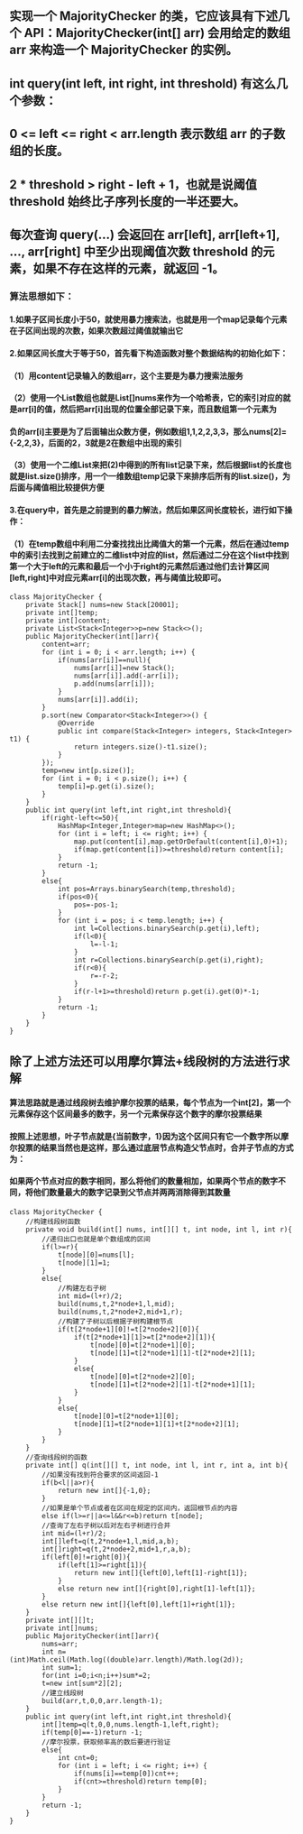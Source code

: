 ## 实现一个 MajorityChecker 的类，它应该具有下述几个 API：MajorityChecker(int[] arr) 会用给定的数组 arr 来构造一个 MajorityChecker 的实例。
## int query(int left, int right, int threshold) 有这么几个参数：
## 0 <= left <= right < arr.length 表示数组 arr 的子数组的长度。
## 2 * threshold > right - left + 1，也就是说阈值 threshold 始终比子序列长度的一半还要大。
## 每次查询 query(...) 会返回在 arr[left], arr[left+1], ..., arr[right] 中至少出现阈值次数 threshold 的元素，如果不存在这样的元素，就返回 -1。
### 算法思想如下：
#### 1.如果子区间长度小于50，就使用暴力搜索法，也就是用一个map记录每个元素在子区间出现的次数，如果次数超过阈值就输出它
#### 2.如果区间长度大于等于50，首先看下构造函数对整个数据结构的初始化如下：
#### （1）用content记录输入的数组arr，这个主要是为暴力搜索法服务
#### （2）使用一个List数组也就是List[]nums来作为一个哈希表，它的索引对应的就是arr[i]的值，然后把arr[i]出现的位置全部记录下来，而且数组第一个元素为
####      负的arr[i]主要是为了后面输出众数方便，例如数组1,1,2,2,3,3，那么nums[2]={-2,2,3}，后面的2，3就是2在数组中出现的索引
#### （3）使用一个二维List来把(2)中得到的所有list记录下来，然后根据list的长度也就是list.size()排序，用一个一维数组temp记录下来排序后所有的list.size()，为后面与阈值相比较提供方便
#### 3.在query中，首先是之前提到的暴力解法，然后如果区间长度较长，进行如下操作：
#### （1）在temp数组中利用二分查找找出比阈值大的第一个元素，然后在通过temp中的索引去找到之前建立的二维list中对应的list，然后通过二分在这个list中找到第一个大于left的元素和最后一个小于right的元素然后通过他们去计算区间[left,right]中对应元素arr[i]的出现次数，再与阈值比较即可。

```
class MajorityChecker {
    private Stack[] nums=new Stack[20001];
    private int[]temp;
    private int[]content;
    private List<Stack<Integer>>p=new Stack<>();
    public MajorityChecker(int[]arr){
        content=arr;
        for (int i = 0; i < arr.length; i++) {
            if(nums[arr[i]]==null){
                nums[arr[i]]=new Stack();
                nums[arr[i]].add(-arr[i]);
                p.add(nums[arr[i]]);
            }
            nums[arr[i]].add(i);
        }
        p.sort(new Comparator<Stack<Integer>>() {
            @Override
            public int compare(Stack<Integer> integers, Stack<Integer> t1) {
                return integers.size()-t1.size();
            }
        });
        temp=new int[p.size()];
        for (int i = 0; i < p.size(); i++) {
            temp[i]=p.get(i).size();
        }
    }
    public int query(int left,int right,int threshold){
        if(right-left<=50){
            HashMap<Integer,Integer>map=new HashMap<>();
            for (int i = left; i <= right; i++) {
                map.put(content[i],map.getOrDefault(content[i],0)+1);
                if(map.get(content[i])>=threshold)return content[i];
            }
            return -1;
        }
        else{
            int pos=Arrays.binarySearch(temp,threshold);
            if(pos<0){
                pos=-pos-1;
            }
            for (int i = pos; i < temp.length; i++) {
                int l=Collections.binarySearch(p.get(i),left);
                if(l<0){
                    l=-l-1;
                }
                int r=Collections.binarySearch(p.get(i),right);
                if(r<0){
                    r=-r-2;
                }
                if(r-l+1>=threshold)return p.get(i).get(0)*-1;
            }
            return -1;
        }
    }
}
```
## 除了上述方法还可以用摩尔算法+线段树的方法进行求解
#### 算法思路就是通过线段树去维护摩尔投票的结果，每个节点为一个int[2]，第一个元素保存这个区间最多的数字，另一个元素保存这个数字的摩尔投票结果
#### 按照上述思想，叶子节点就是{当前数字，1}因为这个区间只有它一个数字所以摩尔投票的结果当然也是这样，那么通过底层节点构造父节点时，合并子节点的方式为：
#### 如果两个节点对应的数字相同，那么将他们的数量相加，如果两个节点的数字不同，将他们数量最大的数字记录到父节点并两两消除得到其数量
```
class MajorityChecker {
    //构建线段树函数
    private void build(int[] nums, int[][] t, int node, int l, int r){
        //递归出口也就是单个数组成的区间
        if(l>=r){
            t[node][0]=nums[l];
            t[node][1]=1;
        }
        else{
            //构建左右子树
            int mid=(l+r)/2;
            build(nums,t,2*node+1,l,mid);
            build(nums,t,2*node+2,mid+1,r);
            //构建了子树以后根据子树构建根节点
            if(t[2*node+1][0]!=t[2*node+2][0]){
                if(t[2*node+1][1]>=t[2*node+2][1]){
                    t[node][0]=t[2*node+1][0];
                    t[node][1]=t[2*node+1][1]-t[2*node+2][1];
                }
                else{
                    t[node][0]=t[2*node+2][0];
                    t[node][1]=t[2*node+2][1]-t[2*node+1][1];
                }
            }
            else{
                t[node][0]=t[2*node+1][0];
                t[node][1]=t[2*node+1][1]+t[2*node+2][1];
            }
        }
    }
    //查询线段树的函数
    private int[] q(int[][] t, int node, int l, int r, int a, int b){
        //如果没有找到符合要求的区间返回-1
        if(b<l||a>r){
            return new int[]{-1,0};
        }
        //如果是单个节点或者在区间在规定的区间内，返回根节点的内容
        else if(l>=r||a<=l&&r<=b)return t[node];
        //查询了左右子树以后对左右子树进行合并
        int mid=(l+r)/2;
        int[]left=q(t,2*node+1,l,mid,a,b);
        int[]right=q(t,2*node+2,mid+1,r,a,b);
        if(left[0]!=right[0]){
            if(left[1]>=right[1]){
                return new int[]{left[0],left[1]-right[1]};
            }
            else return new int[]{right[0],right[1]-left[1]};
        }
        else return new int[]{left[0],left[1]+right[1]};
    }
    private int[][]t;
    private int[]nums;
    public MajorityChecker(int[]arr){
        nums=arr;
        int n=(int)Math.ceil(Math.log((double)arr.length)/Math.log(2d));
        int sum=1;
        for(int i=0;i<n;i++)sum*=2;
        t=new int[sum*2][2];
        //建立线段树
        build(arr,t,0,0,arr.length-1);
    }
    public int query(int left,int right,int threshold){
        int[]temp=q(t,0,0,nums.length-1,left,right);
        if(temp[0]==-1)return -1;
        //摩尔投票，获取频率高的数后要进行验证
        else{
            int cnt=0;
            for (int i = left; i <= right; i++) {
                if(nums[i]==temp[0])cnt++;
                if(cnt>=threshold)return temp[0];
            }
        }
        return -1;
    }
}
```
